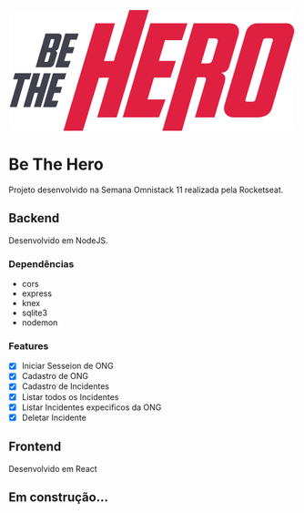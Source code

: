 <p align="center">
    <img src="./frontend/assets/logo.svg">
</p>

# Be The Hero
<p> Projeto desenvolvido na Semana Omnistack 11 
realizada pela Rocketseat.</p>

## Backend
<p> Desenvolvido em NodeJS.</p>

### Dependências
- cors
- express
- knex
- sqlite3
- nodemon

### Features
- [x] Iniciar Sesseion de ONG<br>
- [x] Cadastro de ONG<br>
- [x] Cadastro de Incidentes<br>
- [x] Listar todos os Incidentes<br>
- [x] Listar Incidentes expecificos da ONG<br>
- [x] Deletar Incidente<br>

## Frontend
<p> Desenvolvido em React</p>

## Em construção... 


